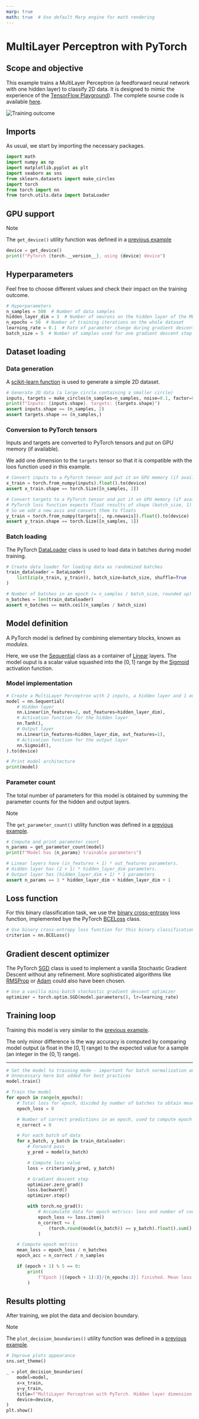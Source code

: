```yaml
---
marp: true
math: true  # Use default Marp engine for math rendering
---
```


<!-- Apply header and footer to first slide only -->
<!-- _header: "[![Bordeaux INP logo](../../images/ensc_logo.jpg)](https://ensc.bordeaux-inp.fr)" -->
<!-- _footer: "[Baptiste Pesquet](https://www.bpesquet.fr)" -->
<!-- headingDivider: 3 -->

# MultiLayer Perceptron with PyTorch

<!-- Show pagination, starting with second slide -->
<!-- paginate: true -->

## Scope and objective

This example trains a MultiLayer Perceptron (a feedforward neural network with one hidden layer) to classify 2D data. It is designed to mimic the experience of the [TensorFlow Playground](https://playground.tensorflow.org/#activation=tanh&batchSize=5&dataset=circle&regDataset=reg-plane&learningRate=0.1&regularizationRate=0&noise=0&networkShape=3&seed=0.94779&showTestData=false&discretize=false&percTrainData=50&x=true&y=true&xTimesY=false&xSquared=false&ySquared=false&cosX=false&sinX=false&cosY=false&sinY=false&collectStats=false&problem=classification&initZero=false&hideText=false)). The complete sourse code is available [here](test_multilayer_perceptron.py).

![Training outcome](images/multilayer_perceptron.png)

## Imports

As usual, we start by importing the necessary packages.

```python
import math
import numpy as np
import matplotlib.pyplot as plt
import seaborn as sns
from sklearn.datasets import make_circles
import torch
from torch import nn
from torch.utils.data import DataLoader
```

## GPU support

> [!NOTE]
> The `get_device()` utility function was defined in a [previous example](../fundamentals/README.md#gpu-support)

```python
device = get_device()
print(f"PyTorch {torch.__version__}, using {device} device")
```

## Hyperparameters

Feel free to choose different values and check their impact on the training outcome.

```python
# Hyperparameters
n_samples = 500  # Number of data samples
hidden_layer_dim = 3  # Number of neurons on the hidden layer of the MLP
n_epochs = 50  # Number of training iterations on the whole dataset
learning_rate = 0.1  # Rate of parameter change during gradient descent
batch_size = 5  # Number of samples used for one gradient descent step
```

## Dataset loading

### Data generation

A [scikit-learn function](https://scikit-learn.org/stable/modules/generated/sklearn.datasets.make_circles.html) is used to generate a simple 2D dataset.

```python
# Generate 2D data (a large circle containing a smaller circle)
inputs, targets = make_circles(n_samples=n_samples, noise=0.1, factor=0.3)
print(f"Inputs: {inputs.shape}. targets: {targets.shape}")
assert inputs.shape == (n_samples, 2)
assert targets.shape == (n_samples,)
```

### Conversion to PyTorch tensors

Inputs and targets are converted to PyTorch tensors and put on GPU memory (if available).

We add one dimension to the `targets` tensor so that it is compatible with the loos function used in this example.

```python
# Convert inputs to a PyTorch tensor and put it on GPU memory (if available)
x_train = torch.from_numpy(inputs).float().to(device)
assert x_train.shape == torch.Size([n_samples, 2])

# Convert targets to a PyTorch tensor and put it on GPU memory (if available).
# PyTorch loss function expects float results of shape (batch_size, 1) instead of (batch_size,).
# So we add a new axis and convert them to floats
y_train = torch.from_numpy(targets[:, np.newaxis]).float().to(device)
assert y_train.shape == torch.Size([n_samples, 1])
```

### Batch loading

The PyTorch [DataLoader](https://pytorch.org/docs/stable/data.html#torch.utils.data.DataLoader) class is used to load data in batches during model training.

```python
# Create data loader for loading data as randomized batches
train_dataloader = DataLoader(
    list(zip(x_train, y_train)), batch_size=batch_size, shuffle=True
)

# Number of batches in an epoch (= n_samples / batch_size, rounded up)
n_batches = len(train_dataloader)
assert n_batches == math.ceil(n_samples / batch_size)
```

## Model definition

A PyTorch model is defined by combining elementary blocks, known as *modules*.

Here, we use the [Sequential](https://pytorch.org/docs/stable/generated/torch.nn.Sequential.html) class as a container of [Linear](https://pytorch.org/docs/stable/generated/torch.nn.Linear.html) layers. The model ouput is a scalar value squashed into the $[0,1]$ range by the [Sigmoid](<https://pytorch.org/docs/stable/generated/torch.nn.Sigmoid.html>) activation function.

### Model implementation

```python
# Create a MultiLayer Perceptron with 2 inputs, a hidden layer and 1 output
model = nn.Sequential(
    # Hidden layer
    nn.Linear(in_features=2, out_features=hidden_layer_dim),
    # Activation function for the hidden layer
    nn.Tanh(),
    # Output layer
    nn.Linear(in_features=hidden_layer_dim, out_features=1),
    # Activation function for the output layer
    nn.Sigmoid(),
).to(device)

# Print model architecture
print(model)
```

### Parameter count

The total number of parameters for this model is obtained by summing the parameter counts for the hidden and output layers.

> [!NOTE]
> The `get_parameter_count()` utility function was defined in a [previous example](../linear_regression/README.md#parameter-count).

```python
# Compute and print parameter count
n_params = get_parameter_count(model)
print(f"Model has {n_params} trainable parameters")

# Linear layers have (in_features + 1) * out_features parameters.
# Hidden layer has (2 + 1) * hidden_layer_dim parameters.
# Output layer has (hidden_layer_dim + 1) * 1 parameters
assert n_params == 3 * hidden_layer_dim + hidden_layer_dim + 1
```

## Loss function

For this binary classification task, we use the [binary cross-entropy](https://github.com/bpesquet/mlcourse/tree/main/lectures/classification_performance#choosing-a-loss-function) loss function, implemented bye the PyTorch [BCELoss](https://pytorch.org/docs/stable/generated/torch.nn.BCELoss.html) class.

```python
# Use binary cross-entropy loss function for this binary classification task
criterion = nn.BCELoss()
```

## Gradient descent optimizer

The PyTorch [SGD](https://pytorch.org/docs/stable/generated/torch.optim.SGD.html) class is used to implement a vanilla Stochastic Gradient Descent without any refinement. More sophisticated algorithms like [RMSProp](https://pytorch.org/docs/stable/generated/torch.optim.RMSprop.html) or [Adam](https://pytorch.org/docs/stable/generated/torch.optim.Adam.html) could also have been chosen.

```python
# Use a vanilla mini-batch stochastic gradient descent optimizer
optimizer = torch.optim.SGD(model.parameters(), lr=learning_rate)
```

## Training loop

Training this model is very similar to the [previous example](../logistic_regression/README.md#training-loop).

The only minor difference is the way accuracy is computed by comparing model output (a float in the $[0,1]$ range) to the expected value for a sample (an integer in the $\{0,1\}$ range).

---

```python
# Set the model to training mode - important for batch normalization and dropout layers.
# Unnecessary here but added for best practices
model.train()

# Train the model
for epoch in range(n_epochs):
    # Total loss for epoch, divided by number of batches to obtain mean loss
    epoch_loss = 0

    # Number of correct predictions in an epoch, used to compute epoch accuracy
    n_correct = 0

    # For each batch of data
    for x_batch, y_batch in train_dataloader:
        # Forward pass
        y_pred = model(x_batch)

        # Compute loss value
        loss = criterion(y_pred, y_batch)

        # Gradient descent step
        optimizer.zero_grad()
        loss.backward()
        optimizer.step()

        with torch.no_grad():
            # Accumulate data for epoch metrics: loss and number of correct predictions
            epoch_loss += loss.item()
            n_correct += (
                (torch.round(model(x_batch)) == y_batch).float().sum().item()
            )

    # Compute epoch metrics
    mean_loss = epoch_loss / n_batches
    epoch_acc = n_correct / n_samples

    if (epoch + 1) % 5 == 0:
        print(
            f"Epoch [{(epoch + 1):3}/{n_epochs:3}] finished. Mean loss: {mean_loss:.5f}. Accuracy: {epoch_acc * 100:.2f}%"
        )
```

## Results plotting

After training, we plot the data and decision boundary.

> [!NOTE]
> The `plot_decision_boundaries()` utility function was defined in a [previous example](../logistic_regression/README.md#results-plotting).

```python
# Improve plots appearance
sns.set_theme()

_ = plot_decision_boundaries(
    model=model,
    x=x_train,
    y=y_train,
    title=f"MultiLayer Perceptron with PyTorch. Hidden layer dimension: {hidden_layer_dim}",
    device=device,
)
plt.show()
```
